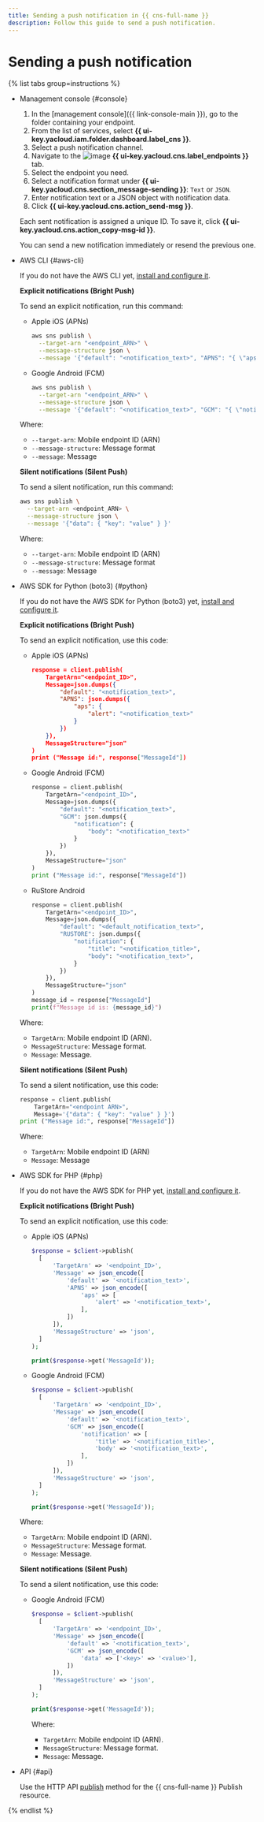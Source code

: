 ```yaml
---
title: Sending a push notification in {{ cns-full-name }}
description: Follow this guide to send a push notification.
---
```


# Sending a push notification

{% list tabs group=instructions %}

- Management console {#console}

  1. In the [management console]({{ link-console-main }}), go to the folder containing your endpoint.
  1. From the list of services, select **{{ ui-key.yacloud.iam.folder.dashboard.label_cns }}**.
  1. Select a push notification channel.
  1. Navigate to the ![image](../../../_assets/console-icons/layers-3-diagonal.svg) **{{ ui-key.yacloud.cns.label_endpoints }}** tab.
  1. Select the endpoint you need.
  1. Select a notification format under **{{ ui-key.yacloud.cns.section_message-sending }}**: `Text` or `JSON`.
  1. Enter notification text or a JSON object with notification data.
  1. Click **{{ ui-key.yacloud.cns.action_send-msg }}**.

  Each sent notification is assigned a unique ID. To save it, click **{{ ui-key.yacloud.cns.action_copy-msg-id }}**.

  You can send a new notification immediately or resend the previous one.

- AWS CLI {#aws-cli}

  If you do not have the AWS CLI yet, [install and configure it](../../../storage/tools/aws-cli.md).

  **Explicit notifications (Bright Push)**

  To send an explicit notification, run this command:

  * Apple iOS (APNs)

      ```bash
      aws sns publish \
        --target-arn "<endpoint_ARN>" \
        --message-structure json \
        --message '{"default": "<notification_text>", "APNS": "{ \"aps\": { \"alert\": \"<notification_text>\"} }" }'
      ```

  * Google Android (FCM)

      ```bash
      aws sns publish \
        --target-arn "<endpoint_ARN>" \
        --message-structure json \
        --message '{"default": "<notification_text>", "GCM": "{ \"notification\": { \"body\": \"<notification_text>\"} }" }'
      ```

  Where:

  * `--target-arn`: Mobile endpoint ID (ARN)
  * `--message-structure`: Message format
  * `--message`: Message

  **Silent notifications (Silent Push)**

  To send a silent notification, run this command:

  ```bash
  aws sns publish \
    --target-arn <endpoint_ARN> \
    --message-structure json \
    --message '{"data": { "key": "value" } }'
  ```

  Where:

  * `--target-arn`: Mobile endpoint ID (ARN)
  * `--message-structure`: Message format
  * `--message`: Message

- AWS SDK for Python (boto3) {#python}

  If you do not have the AWS SDK for Python (boto3) yet, [install and configure it](../../tools/sdk-python.md#aws-sdk).

  **Explicit notifications (Bright Push)**

  To send an explicit notification, use this code:

  * Apple iOS (APNs)

      ```json
      response = client.publish(
          TargetArn="<endpoint_ID>",
          Message=json.dumps({
              "default": "<notification_text>",
              "APNS": json.dumps({
                  "aps": {
                      "alert": "<notification_text>"
                  }
              })
          }),
          MessageStructure="json"
      )
      print ("Message id:", response["MessageId"])
      ```

  * Google Android (FCM)

      ```python
      response = client.publish(
          TargetArn="<endpoint_ID>",
          Message=json.dumps({
              "default": "<notification_text>",
              "GCM": json.dumps({
                  "notification": {
                      "body": "<notification_text>"
                  }
              })
          }),
          MessageStructure="json"
      )
      print ("Message id:", response["MessageId"])
      ```

  * RuStore Android

      ```python
      response = client.publish(
          TargetArn="<endpoint_ID>",
          Message=json.dumps({
              "default": "<default_notification_text>",
              "RUSTORE": json.dumps({
                  "notification": {
                      "title": "<notification_title>",
                      "body": "<notification_text>",
                  }
              })
          }),
          MessageStructure="json"
      )
      message_id = response["MessageId"]
      print(f"Message id is: {message_id}")
      ```

  Where:

  * `TargetArn`: Mobile endpoint ID (ARN).
  * `MessageStructure`: Message format.
  * `Message`: Message.

  **Silent notifications (Silent Push)**

  To send a silent notification, use this code:

  ```python
  response = client.publish(
      TargetArn="<endpoint ARN>",
      Message='{"data": { "key": "value" } }')
  print ("Message id:", response["MessageId"])
  ```

  Where:

  * `TargetArn`: Mobile endpoint ID (ARN)
  * `Message`: Message

- AWS SDK for PHP {#php}

  If you do not have the AWS SDK for PHP yet, [install and configure it](../../tools/sdk-php.md#aws-sdk).

  **Explicit notifications (Bright Push)**

  To send an explicit notification, use this code:

  * Apple iOS (APNs)

      ```php
      $response = $client->publish(
        [
            'TargetArn' => '<endpoint_ID>',
            'Message' => json_encode([
                'default' => '<notification_text>',
                'APNS' => json_encode([
                    'aps' => [
                        'alert' => '<notification_text>',
                    ],
                ])
            ]),
            'MessageStructure' => 'json',
        ]
      );

      print($response->get('MessageId'));
      ```

  * Google Android (FCM)

      ```php
      $response = $client->publish(
        [
            'TargetArn' => '<endpoint_ID>',
            'Message' => json_encode([
                'default' => '<notification_text>',
                'GCM' => json_encode([
                    'notification' => [
                        'title' => '<notification_title>',
                        'body' => '<notification_text>',
                    ],
                ])
            ]),
            'MessageStructure' => 'json',
        ]
      );

      print($response->get('MessageId'));
      ```

  Where:

  * `TargetArn`: Mobile endpoint ID (ARN).
  * `MessageStructure`: Message format.
  * `Message`: Message.

  **Silent notifications (Silent Push)**

  To send a silent notification, use this code:

  * Google Android (FCM)

      ```php
      $response = $client->publish(
        [
            'TargetArn' => '<endpoint_ID>',
            'Message' => json_encode([
                'default' => '<notification_text>',
                'GCM' => json_encode([
                    'data' => ['<key>' => '<value>'],
                ])
            ]),
            'MessageStructure' => 'json',
        ]
      );

      print($response->get('MessageId'));
      ```

      Where:

      * `TargetArn`: Mobile endpoint ID (ARN).
      * `MessageStructure`: Message format.
      * `Message`: Message.


- API {#api}

  Use the HTTP API [publish](../../api-ref/publish.md) method for the {{ cns-full-name }} Publish resource.

{% endlist %}
